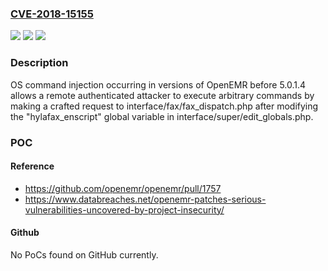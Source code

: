 ### [CVE-2018-15155](https://cve.mitre.org/cgi-bin/cvename.cgi?name=CVE-2018-15155)
![](https://img.shields.io/static/v1?label=Product&message=n%2Fa&color=blue)
![](https://img.shields.io/static/v1?label=Version&message=n%2Fa&color=blue)
![](https://img.shields.io/static/v1?label=Vulnerability&message=n%2Fa&color=brighgreen)

### Description

OS command injection occurring in versions of OpenEMR before 5.0.1.4 allows a remote authenticated attacker to execute arbitrary commands by making a crafted request to interface/fax/fax_dispatch.php after modifying the "hylafax_enscript" global variable in interface/super/edit_globals.php.

### POC

#### Reference
- https://github.com/openemr/openemr/pull/1757
- https://www.databreaches.net/openemr-patches-serious-vulnerabilities-uncovered-by-project-insecurity/

#### Github
No PoCs found on GitHub currently.

